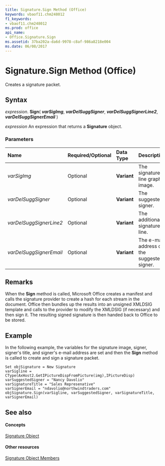 ```yaml
---
title: Signature.Sign Method (Office)
keywords: vbaof11.chm248012
f1_keywords:
- vbaof11.chm248012
ms.prod: office
api_name:
- Office.Signature.Sign
ms.assetid: 37ba202a-da6d-9978-c8af-986a8218e004
ms.date: 06/08/2017
---
```



# Signature.Sign Method (Office)

Creates a signature packet.


## Syntax

 _expression_. **Sign**( **_varSigImg_**, **_varDelSuggSigner_**, **_varDelSuggSignerLine2_**, **_varDelSuggSignerEmail_** )

 _expression_ An expression that returns a **Signature** object.


### Parameters



|**Name**|**Required/Optional**|**Data Type**|**Description**|
|:-----|:-----|:-----|:-----|
| _varSigImg_|Optional|**Variant**|The signature line graphic image.|
| _varDelSuggSigner_|Optional|**Variant**|The suggested signer.|
| _varDelSuggSignerLine2_|Optional|**Variant**|The additional signature line.|
| _varDelSuggSignerEmail_|Optional|**Variant**|The e-mail address of the suggested signer.|

## Remarks

When the **Sign** method is called, Microsoft Office creates a manifest and calls the signature provider to create a hash for each stream in the document. Office then bundles up the results into an unsigned XMLDSIG template and calls to the provider to modify the XMLDSIG (if necessary) and then sign it. The resulting signed signature is then handed back to Office to be stored.


## Example

In the following example, the variables for the signature image, signer, signer's title, and signer's e-mail address are set and then the **Sign** method is called to create and sign a signature packet.


```
Set objSignature = New Signature 
varSigline = CType(AxHost2.GetIPictureDispFromPicture(img),IPictureDisp) 
varSuggestedSigner = "Nancy Davolio" 
varSignatureTitle = "Sales Represenative" 
varSignerEmail = "ndavolio@northwindtraders.com" 
objSignature.Sign(varSigline, varSuggestedSigner, varSignatureTitle, varSignerEmail)
```


## See also


#### Concepts


[Signature Object](signature-object-office.md)
#### Other resources


[Signature Object Members](signature-members-office.md)

